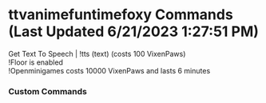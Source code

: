 # ttvanimefuntimefoxy Commands (Last Updated 6/21/2023 1:27:51 PM)
Get Text To Speech | !tts (text) (costs 100 VixenPaws) <br>
!Floor is enabled <br>
!Openminigames costs 10000 VixenPaws and lasts 6 minutes <br>
### Custom Commands <br>
```js
